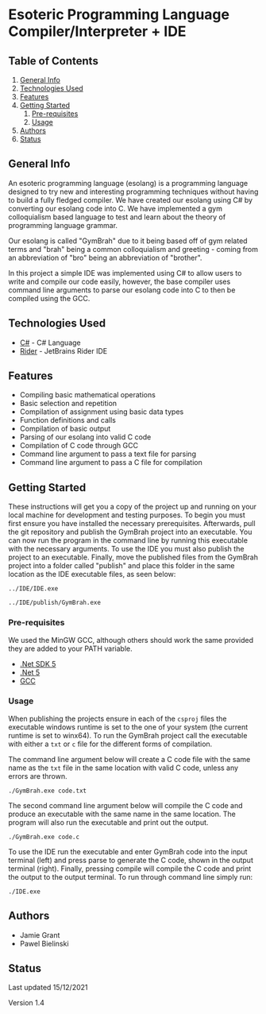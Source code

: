 ﻿# **Esoteric Programming Language Compiler/Interpreter + IDE**

## Table of Contents
1. [General Info](#general-info)
2. [Technologies Used](#technologies-used)
3. [Features](#features)
4. [Getting Started](#getting-started)
    1. [Pre-requisites](#pre-requisites)
    2. [Usage](#usage)
5. [Authors](#authors)
6. [Status](#status)

## General Info
An esoteric programming language (esolang) is a programming language
designed to try new and interesting programming
techniques without having to build a fully fledged compiler. We have 
created our esolang using C# by converting our esolang code into C. We have 
implemented a gym colloquialism based language to test and learn about
the theory of programming language grammar.

Our esolang is called "GymBrah" due to it being based off of gym related
terms and "brah" being a common colloquialism and greeting - coming from
an abbreviation of "bro" being an abbreviation of "brother".

In this project a simple IDE was implemented using C# to allow users to 
write and compile our code easily, however, the base compiler uses 
command line arguments to parse our esolang code into C to then be
compiled using the GCC.

## Technologies Used
* [C#](https://docs.microsoft.com/en-us/dotnet/csharp/) - C# Language
* [Rider](https://www.jetbrains.com/rider/) - JetBrains Rider IDE

## Features
* Compiling basic mathematical operations
* Basic selection and repetition
* Compilation of assignment using basic data types
* Function definitions and calls
* Compilation of basic output
* Parsing of our esolang into valid C code
* Compilation of C code through GCC
* Command line argument to pass a text file for parsing
* Command line argument to pass a C file for compilation

## Getting Started
These instructions will get you a copy of the project up and running
on your local machine for development and testing purposes. To begin
you must first ensure you have installed the necessary prerequisites.
Afterwards, pull the git repository and publish the GymBrah project 
into an executable. You can now run the program in the command line 
by running this executable with the necessary arguments. To use the 
IDE you must also publish the project to an executable. Finally, 
move the published files from the GymBrah project into a folder called
"publish" and place this folder in the same location as the IDE 
executable files, as seen below:

`../IDE/IDE.exe`

`../IDE/publish/GymBrah.exe`

### Pre-requisites
We used the MinGW GCC, although others should work the same provided
they are added to your PATH variable.

* [.Net SDK 5](https://dotnet.microsoft.com/en-us/download/dotnet/5.0)
* [.Net 5](https://dotnet.microsoft.com/en-us/download/dotnet/5.0)
* [GCC](https://www.mingw-w64.org/)

### Usage

When publishing the projects ensure in each of the `csproj` files the 
executable windows runtime is set to the one of your system (the 
current runtime is set to winx64). To run the GymBrah project call the
executable with either a `txt` or `c` file for the different forms
of compilation.

The command line argument below will create a C code file with the
same name as the `txt` file in the same location with valid C code, 
unless any errors are thrown.

`./GymBrah.exe code.txt`

The second command line argument below will compile the C code and 
produce an executable with the same name in the same location. The
program will also run the executable and print out the output.

`./GymBrah.exe code.c`

To use the IDE run the executable and enter GymBrah code into the 
input terminal (left) and press parse to generate the C code, shown
in the output terminal (right). Finally, pressing compile will compile
the C code and print the output to the output terminal. To run through
command line simply run:

`./IDE.exe`

## Authors

* Jamie Grant
* Pawel Bielinski

## Status

Last updated 15/12/2021

Version 1.4